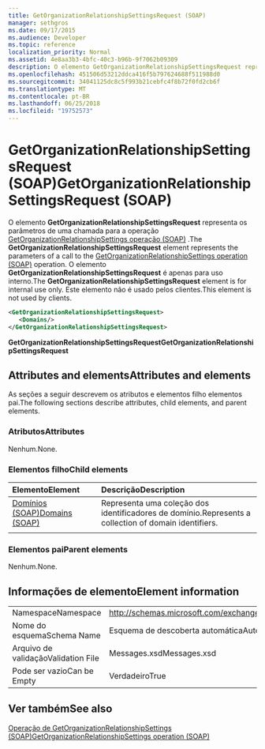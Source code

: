 ```yaml
---
title: GetOrganizationRelationshipSettingsRequest (SOAP)
manager: sethgros
ms.date: 09/17/2015
ms.audience: Developer
ms.topic: reference
localization_priority: Normal
ms.assetid: 4e8aa3b3-4bfc-40c3-b96b-9f7062b09309
description: O elemento GetOrganizationRelationshipSettingsRequest representa os parâmetros de uma chamada para a operação de operação (SOAP) GetOrganizationRelationshipSettings. O elemento GetOrganizationRelationshipSettingsRequest é apenas para uso interno. Este elemento não é usado pelos clientes.
ms.openlocfilehash: 451506d53212ddca416f5b797624688f511988d0
ms.sourcegitcommit: 34041125dc8c5f993b21cebfc4f8b72f0fd2cb6f
ms.translationtype: MT
ms.contentlocale: pt-BR
ms.lasthandoff: 06/25/2018
ms.locfileid: "19752573"
---
```

# <a name="getorganizationrelationshipsettingsrequest-soap"></a><span data-ttu-id="e5327-105">GetOrganizationRelationshipSettingsRequest (SOAP)</span><span class="sxs-lookup"><span data-stu-id="e5327-105">GetOrganizationRelationshipSettingsRequest (SOAP)</span></span>

<span data-ttu-id="e5327-106">O elemento **GetOrganizationRelationshipSettingsRequest** representa os parâmetros de uma chamada para a operação [GetOrganizationRelationshipSettings operação (SOAP)](getorganizationrelationshipsettings-operation-soap.md) .</span><span class="sxs-lookup"><span data-stu-id="e5327-106">The **GetOrganizationRelationshipSettingsRequest** element represents the parameters of a call to the [GetOrganizationRelationshipSettings operation (SOAP)](getorganizationrelationshipsettings-operation-soap.md) operation.</span></span> <span data-ttu-id="e5327-107">O elemento **GetOrganizationRelationshipSettingsRequest** é apenas para uso interno.</span><span class="sxs-lookup"><span data-stu-id="e5327-107">The **GetOrganizationRelationshipSettingsRequest** element is for internal use only.</span></span> <span data-ttu-id="e5327-108">Este elemento não é usado pelos clientes.</span><span class="sxs-lookup"><span data-stu-id="e5327-108">This element is not used by clients.</span></span> 
  
```XML
<GetOrganizationRelationshipSettingsRequest>
   <Domains/>
</GetOrganizationRelationshipSettingsRequest>
```

 <span data-ttu-id="e5327-109">**GetOrganizationRelationshipSettingsRequest**</span><span class="sxs-lookup"><span data-stu-id="e5327-109">**GetOrganizationRelationshipSettingsRequest**</span></span>
## <a name="attributes-and-elements"></a><span data-ttu-id="e5327-110">Attributes and elements</span><span class="sxs-lookup"><span data-stu-id="e5327-110">Attributes and elements</span></span>

<span data-ttu-id="e5327-111">As seções a seguir descrevem os atributos e elementos filho elementos pai.</span><span class="sxs-lookup"><span data-stu-id="e5327-111">The following sections describe attributes, child elements, and parent elements.</span></span>
  
### <a name="attributes"></a><span data-ttu-id="e5327-112">Atributos</span><span class="sxs-lookup"><span data-stu-id="e5327-112">Attributes</span></span>

<span data-ttu-id="e5327-113">Nenhum.</span><span class="sxs-lookup"><span data-stu-id="e5327-113">None.</span></span>
  
### <a name="child-elements"></a><span data-ttu-id="e5327-114">Elementos filho</span><span class="sxs-lookup"><span data-stu-id="e5327-114">Child elements</span></span>

|<span data-ttu-id="e5327-115">**Elemento**</span><span class="sxs-lookup"><span data-stu-id="e5327-115">**Element**</span></span>|<span data-ttu-id="e5327-116">**Descrição**</span><span class="sxs-lookup"><span data-stu-id="e5327-116">**Description**</span></span>|
|:-----|:-----|
|[<span data-ttu-id="e5327-117">Domínios (SOAP)</span><span class="sxs-lookup"><span data-stu-id="e5327-117">Domains (SOAP)</span></span>](domains-soap.md) <br/> |<span data-ttu-id="e5327-118">Representa uma coleção dos identificadores de domínio.</span><span class="sxs-lookup"><span data-stu-id="e5327-118">Represents a collection of domain identifiers.</span></span>  <br/> |
|||
   
### <a name="parent-elements"></a><span data-ttu-id="e5327-119">Elementos pai</span><span class="sxs-lookup"><span data-stu-id="e5327-119">Parent elements</span></span>

<span data-ttu-id="e5327-120">Nenhum.</span><span class="sxs-lookup"><span data-stu-id="e5327-120">None.</span></span>
  
## <a name="element-information"></a><span data-ttu-id="e5327-121">Informações de elemento</span><span class="sxs-lookup"><span data-stu-id="e5327-121">Element information</span></span>

|||
|:-----|:-----|
|<span data-ttu-id="e5327-122">Namespace</span><span class="sxs-lookup"><span data-stu-id="e5327-122">Namespace</span></span>  <br/> |http://schemas.microsoft.com/exchange/2010/Autodiscover  <br/> |
|<span data-ttu-id="e5327-123">Nome do esquema</span><span class="sxs-lookup"><span data-stu-id="e5327-123">Schema Name</span></span>  <br/> |<span data-ttu-id="e5327-124">Esquema de descoberta automática</span><span class="sxs-lookup"><span data-stu-id="e5327-124">Autodiscover schema</span></span>  <br/> |
|<span data-ttu-id="e5327-125">Arquivo de validação</span><span class="sxs-lookup"><span data-stu-id="e5327-125">Validation File</span></span>  <br/> |<span data-ttu-id="e5327-126">Messages.xsd</span><span class="sxs-lookup"><span data-stu-id="e5327-126">Messages.xsd</span></span>  <br/> |
|<span data-ttu-id="e5327-127">Pode ser vazio</span><span class="sxs-lookup"><span data-stu-id="e5327-127">Can be Empty</span></span>  <br/> |<span data-ttu-id="e5327-128">Verdadeiro</span><span class="sxs-lookup"><span data-stu-id="e5327-128">True</span></span>  <br/> |
   
## <a name="see-also"></a><span data-ttu-id="e5327-129">Ver também</span><span class="sxs-lookup"><span data-stu-id="e5327-129">See also</span></span>



[<span data-ttu-id="e5327-130">Operação de GetOrganizationRelationshipSettings (SOAP)</span><span class="sxs-lookup"><span data-stu-id="e5327-130">GetOrganizationRelationshipSettings operation (SOAP)</span></span>](getorganizationrelationshipsettings-operation-soap.md)

